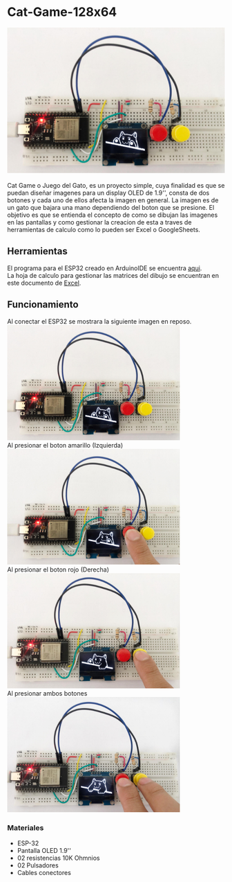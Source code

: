# Cat-Game-128x64
<img src="imagenes/gato_00.jpg" alt="imagen de un gato" width="700"><br><br>
Cat Game o Juego del Gato, es un proyecto simple, cuya finalidad es que se puedan diseñar imagenes para un display OLED de 1.9'', consta de dos botones y cada uno de ellos afecta la imagen en general. La imagen es de un gato que bajara una mano dependiendo del boton que se presione. El objetivo es que se entienda el concepto de como se dibujan las imagenes en las pantallas y como gestionar la creacion de esta a traves de herramientas de calculo como lo pueden ser Excel o GoogleSheets.<br>

<h2>Herramientas</h2>
El programa para el ESP32 creado en ArduinoIDE se encuentra <a href="www.google.com">aqui</a>.<br>
La hoja de calculo para gestionar las matrices del dibujo se encuentran en este documento de <a href="www.facebook.com">Excel</a>.


<h2>Funcionamiento</h2>

Al conectar el ESP32 se mostrara la siguiente imagen en reposo.<br>
<img src="imagenes/gato_00.jpg" alt="imagen de un gato" width="400"><br>
Al presionar el boton amarillo (Izquierda)<br>
<img src="imagenes/gato_01.jpg" alt="gato en una oled bajando una mano" width="400"><br>
Al presionar el boton rojo (Derecha)<br>
<img src="imagenes/gato_02.jpg" alt="gato en una oled bajando una mano" width="400"><br>
Al presionar ambos botones<br>
<img src="imagenes/gato_03.jpg" alt="gato en una oled bajando una mano" width="400"><br>

<h3>Materiales</h3>
<ul>
<li>ESP-32</li>
<li>Pantalla OLED 1.9''</li>
<li>02 resistencias 10K Ohmnios</li>
<li>02 Pulsadores</li>
<li>Cables conectores</li>
</ul>
